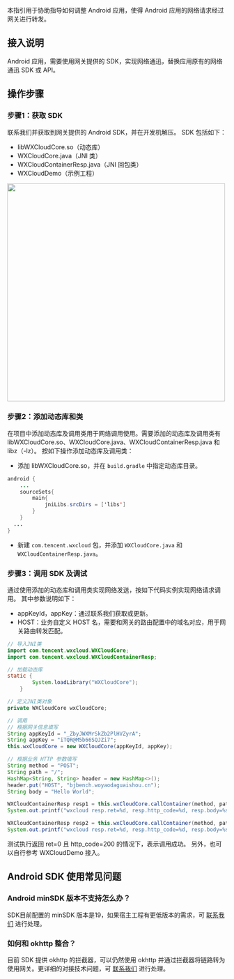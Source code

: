本指引用于协助指导如何调整 Android 应用，使得 Android 应用的网络请求经过网关进行转发。

## 接入说明
Android 应用，需要使用网关提供的 SDK，实现网络通迅，替换应用原有的网络通迅 SDK 或 API。

## 操作步骤
### 步骤1：获取 SDK
联系我们并获取到网关提供的 Android SDK，并在开发机解压。
SDK 包括如下：
- libWXCloudCore.so（动态库）
- WXCloudCore.java（JNI 类）
- WXCloudContainerResp.java（JNI 回包类）
- WXCloudDemo（示例工程）

<img style="width:500px" src="https://7361-saas-imgbox-9gbntzkl1ad561d5-1258016615.tcb.qcloud.la/demand/c462c81061b0a08e013285e539b22ff8/content/7603-image.png"/>

### 步骤2：添加动态库和类
在项目中添加动态库及调用类用于网络调用使用。需要添加的动态库及调用类有 libWXCloudCore.so、WXCloudCore.java、WXCloudContainerResp.java 和 libz（-lz）。
按如下操作添加动态库及调用类：
- 添加 libWXCloudCore.so，并在 `build.gradle` 中指定动态库目录。
``` java
android {
    ...
    sourceSets{
        main{
            jniLibs.srcDirs = ['libs']
        }
    }
  ...
}
```
- 新建 `com.tencent.wxcloud` 包，并添加 `WXCloudCore.java` 和 `WXCloudContainerResp.java`。

### 步骤3：调用 SDK 及调试
通过使用添加的动态库和调用类实现网络发送，按如下代码实例实现网络请求调用。
其中参数说明如下：
- appKeyId，appKey：通过联系我们获取或更新。
- HOST：业务自定义 HOST 名，需要和网关的路由配置中的域名对应，用于网关路由转发匹配。


```java
// 导入JNI类
import com.tencent.wxcloud.WXCloudCore;
import com.tencent.wxcloud.WXCloudContainerResp;

// 加载动态库
static {
        System.loadLibrary("WXCloudCore");
    }

// 定义JNI类对象
private WXCloudCore wxCloudCore;

// 调用
// 根据网关信息填写
String appKeyId = "_ZbyJWXMrSkZb2PlHVZyrA";
String appKey = "iTQR@M5b66SQJZi7";
this.wxCloudCore = new WXCloudCore(appKeyId, appKey);

// 根据业务 HTTP 参数填写
String method = "POST";
String path = "/";
HashMap<String, String> header = new HashMap<>();
header.put("HOST", "bjbench.woyaodaguaishou.cn");
String body = "Hello World";

WXCloudContainerResp resp1 = this.wxCloudCore.callContainer(method, path, header, body);
System.out.printf("wxcloud resp.ret=%d, resp.http_code=%d, resp.body=%s, resp.headers=%s\n", resp1.ret, resp1.httpCode, resp1.body, resp1.headers);

WXCloudContainerResp resp2 = this.wxCloudCore.callContainer(method, path, header, body);
System.out.printf("wxcloud resp.ret=%d, resp.http_code=%d, resp.body=%s, resp.headers=%s\n", resp2.ret, resp2.httpCode, resp2.body, resp2.headers);
```
测试执行返回 ret=0 且 http_code=200 的情况下，表示调用成功。
另外，也可以自行参考 WXCloudDemo 接入。

## Android SDK 使用常见问题
### Android minSDK 版本不支持怎么办？

SDK目前配置的 minSDK 版本是19，如果宿主工程有更低版本的需求，可 [联系我们](https://cloud.tencent.com/document/product/1595/75974) 进行处理。

### 如何和 okhttp 整合？

目前 SDK 提供 okhttp 的拦截器，可以仍然使用 okhttp 并通过拦截器将链路转为使用网关。更详细的对接技术问题，可 [联系我们](https://cloud.tencent.com/document/product/1595/75974) 进行处理。
